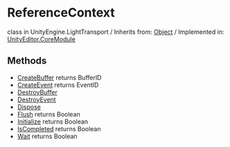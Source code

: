 # ReferenceContext
class in UnityEngine.LightTransport
 / Inherits from: <a href="https://docs.unity3d.com/6000.0/Documentation/ScriptReference/Object.html" target="_blank">Object</a> / Implemented in: <a href="https://docs.unity3d.com/6000.0/Documentation/ScriptReference/UnityEditor.CoreModule.html" target="_blank">UnityEditor.CoreModule</a>
## Methods
- <a href="https://docs.unity3d.com/6000.0/Documentation/ScriptReference/ReferenceContext.CreateBuffer.html" target="_blank">CreateBuffer</a> returns BufferID
- <a href="https://docs.unity3d.com/6000.0/Documentation/ScriptReference/ReferenceContext.CreateEvent.html" target="_blank">CreateEvent</a> returns EventID
- <a href="https://docs.unity3d.com/6000.0/Documentation/ScriptReference/ReferenceContext.DestroyBuffer.html" target="_blank">DestroyBuffer</a>
- <a href="https://docs.unity3d.com/6000.0/Documentation/ScriptReference/ReferenceContext.DestroyEvent.html" target="_blank">DestroyEvent</a>
- <a href="https://docs.unity3d.com/6000.0/Documentation/ScriptReference/ReferenceContext.Dispose.html" target="_blank">Dispose</a>
- <a href="https://docs.unity3d.com/6000.0/Documentation/ScriptReference/ReferenceContext.Flush.html" target="_blank">Flush</a> returns Boolean
- <a href="https://docs.unity3d.com/6000.0/Documentation/ScriptReference/ReferenceContext.Initialize.html" target="_blank">Initialize</a> returns Boolean
- <a href="https://docs.unity3d.com/6000.0/Documentation/ScriptReference/ReferenceContext.IsCompleted.html" target="_blank">IsCompleted</a> returns Boolean
- <a href="https://docs.unity3d.com/6000.0/Documentation/ScriptReference/ReferenceContext.Wait.html" target="_blank">Wait</a> returns Boolean
